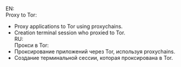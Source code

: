 EN:  
Proxy to Tor:  
* Proxy applications to Tor using proxychains.  
* Creation terminal session who proxied to Tor.  
RU:  
Прокси в Tor:   
* Проксирование приложений через Tor, используя proxychains.  
* Создание терминальной сессии, которая проксирована в Tor.  
